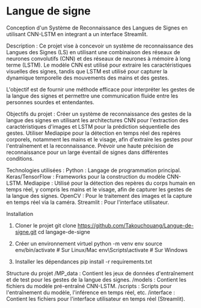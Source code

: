 # Langue de signe 
Conception  d'un Système de Reconnaissance des Langues de Signes en utilisant CNN-LSTM en integrant a un interface Streamlit.

Description : 
Ce projet vise à concevoir un système de reconnaissance des Langues des Signes (LS) en utilisant une combinaison des réseaux de neurones convolutifs (CNN) et des réseaux de neurones à mémoire à long terme (LSTM). Le modèle CNN est utilisé pour extraire les caractéristiques visuelles des signes, tandis que LSTM est utilisé pour capturer la dynamique temporelle des mouvements des mains et des gestes.

L'objectif est de fournir une méthode efficace pour interpréter les gestes de la langue des signes et permettre une communication fluide entre les personnes sourdes et entendantes.

Objectifs du projet :
Créer un système de reconnaissance des gestes de la langue des signes en utilisant les architectures CNN pour l'extraction des caractéristiques d'images et LSTM pour la prédiction séquentielle des gestes.
Utiliser Mediapipe pour la détection en temps réel des repères corporels, notamment les mains et le visage, afin d'extraire les gestes pour l'entraînement et la reconnaissance.
Prévoir une haute précision de reconnaissance pour un large éventail de signes dans différentes conditions.


Technologies utilisées : 
Python : Langage de programmation principal.
Keras/TensorFlow : Frameworks pour la construction du modèle CNN-LSTM.
Mediapipe : Utilisé pour la détection des repères du corps humain en temps réel, y compris les mains et le visage, afin de capturer les gestes de la langue des signes.
OpenCV : Pour le traitement des images et la capture en temps réel via la caméra.
Streamlit : Pour l'interface utilisateur.


Installation
1. Cloner le projet
git clone https://github.com/Takouchouang/Langue-de-signe.git
cd langage-de-signe

2. Créer un environnement virtuel
python -m venv env
source env/bin/activate  # Sur Linux/Mac
env\Scripts\activate  # Sur Windows

3. Installer les dépendances
pip install -r requirements.txt

 
Structure du projet
/MP_data : Contient les jeux de données d'entraînement et de test pour les gestes de la langue des signes.
/models : Contient les fichiers du modèle pré-entraîné CNN-LSTM.
/scripts : Scripts pour l'entraînement du modèle, l'inférence en temps réel, etc.
/interface : Contient les fichiers pour l'interface utilisateur en temps réel (Streamlit).
